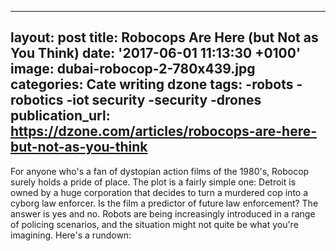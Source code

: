   - --
layout: post
title: Robocops Are Here (but Not as You Think)
date: '2017-06-01 11:13:30 +0100'
image: dubai-robocop-2-780x439.jpg
categories: Cate writing dzone
tags:
-robots
-robotics
-iot security
-security
-drones
publication_url: https://dzone.com/articles/robocops-are-here-but-not-as-you-think
---
For anyone who's a fan of dystopian action films of the 1980's, Robocop surely holds a pride of place. The plot is a fairly simple one: Detroit is owned by a huge corporation that decides to turn a murdered cop into a cyborg law enforcer. Is the film a predictor of future law enforcement? The answer is yes and no. Robots are being increasingly introduced in a range of policing scenarios, and the situation might not quite be what you're imagining. Here's a rundown:
